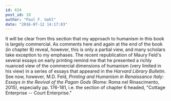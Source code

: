 ```yaml
---
id: 634
post_id: 18
author: "Paul F. Gehl"
date: "2016-07-12 14:17:03"
---
```

It will be clear from this section that my approach to humanism in this book is largely commercial. As comments here and again at the end of the book (in chapter 8) reveal, however, this is only a partial view, and many scholars take exception to my emphases. The recent republication of Maury Feld's several essays on early printing remind me that he presented a richly nuanced view of the commercial dimensions of humanism (very limited in his view) in a series of essays that appeared in the *Harvard Library Bulletin*. See now, however, M.D. Feld, *Printing and Humanism in Renaissance Italy: Essays in the Revival of the Pagan Gods* (Rome: Roma nel Rinascimento, 2015), especially pp. 176-181, i.e. the section of chapter 6 headed, "Cottage Enterprise -- Court Enterprise."
